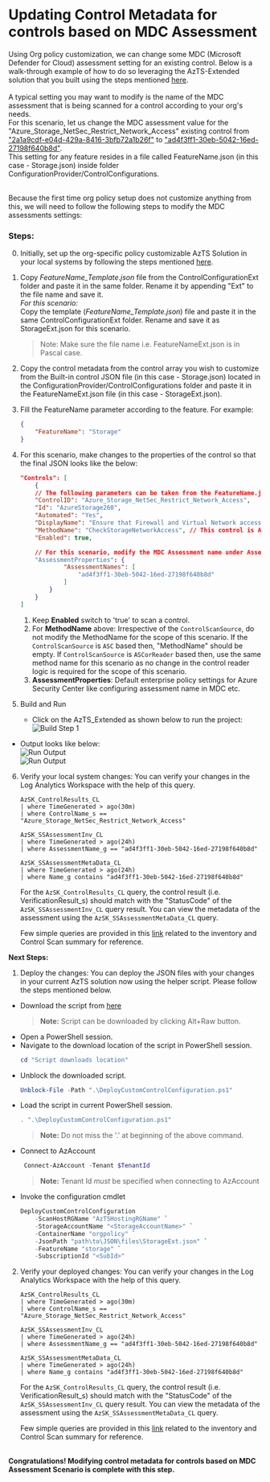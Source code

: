 # Updating Control Metadata for controls based on MDC Assessment

Using Org policy customization, we can change some MDC (Microsoft Defender for Cloud) assessment setting for an existing control. Below is a walk-through example of how to do so leveraging the AzTS-Extended solution that you built using the steps mentioned [here](./SettingUpSolution.md).
<br/>
<br/>A typical setting you may want to modify is the name of the MDC assessment that is being scanned for a control according to your org's needs. 
<br/>For this scenario, let us change the MDC assessment value for the "Azure_Storage_NetSec_Restrict_Network_Access" existing control from ["2a1a9cdf-e04d-429a-8416-3bfb72a1b26f"](https://portal.azure.com/#blade/Microsoft_Azure_Policy/PolicyDetailBlade/definitionId/%2Fproviders%2FMicrosoft.Authorization%2FpolicyDefinitions%2F2a1a9cdf-e04d-429a-8416-3bfb72a1b26f)  to ["ad4f3ff1-30eb-5042-16ed-27198f640b8d"](https://portal.azure.com/#blade/Microsoft_Azure_Policy/PolicyDetailBlade/definitionId/%2Fproviders%2FMicrosoft.Authorization%2FpolicyDefinitions%2F34c877ad-507e-4c82-993e-3452a6e0ad3c). 
<br>This setting for any feature resides in a file called FeatureName.json (in this case - Storage.json) inside folder ConfigurationProvider/ControlConfigurations. 

<br/>Because the first time org policy setup does not customize anything from this, we will need to follow the following steps to modify the MDC assessments settings:

### Steps:
0.  Initially, set up the org-specific policy customizable AzTS Solution in your local systems by following the steps mentioned [here](./SettingUpSolution.md).
1. Copy _FeatureName_Template.json_ file from the ControlConfigurationExt folder and paste it in the same folder. Rename it by appending "Ext" to the file name and save it.
<br>    *For this scenario:* 
<br>    Copy the template (_FeatureName_Template.json_) file and paste it in the same ControlConfigurationExt folder. Rename and save it as StorageExt.json for this scenario. 

    > Note: Make sure the file name i.e. FeatureNameExt.json is in Pascal case. 

2. Copy the control metadata from the control array you wish to customize from the Built-in control JSON file (in this case - Storage.json) located in the ConfigurationProvider/ControlConfigurations folder and paste it in the FeatureNameExt.json file (in this case - StorageExt.json). 

3. Fill the FeatureName parameter according to the feature. For example:
    ``` JSON
    {
        "FeatureName": "Storage"
    }
    ```
<!-- 2.  Keep only the controls in the control array which you wish to customize. Remove the remaining control instances from the feature file. -->
4.  For this scenario, make changes to the properties of the control so that the final JSON looks like the below:
    ``` JSON
    "Controls": [
        {
        // The following parameters can be taken from the FeatureName.json i.e. Storage.json directly as there will no change in them for the scope of this scenario. 
        "ControlID": "Azure_Storage_NetSec_Restrict_Network_Access",
        "Id": "AzureStorage260",
        "Automated": "Yes",
        "DisplayName": "Ensure that Firewall and Virtual Network access is granted to a minimal set of trusted origins",
        "MethodName": "CheckStorageNetworkAccess", // This control is ASCorReader based so the method name remains same for the reader logic. This could be empty if the Control is MDC assessment based only. Irrespectively, do not modify the MethodName for the scope of this scenario.
        "Enabled": true,

        // For this scenario, modify the MDC Assessment name under Assessment properties as such:
        "AssessmentProperties": {
                "AssessmentNames": [
                    "ad4f3ff1-30eb-5042-16ed-27198f640b8d"
                ]
            }
        }
    ]
    ```

    1. Keep **Enabled** switch to 'true' to scan a control.
    2. For **MethodName** above: Irrespective of the `ControlScanSource`, do not modify the MethodName for the scope of this scenario. If the `ControlScanSource` is `ASC` based then, "MethodName" should be empty. If `ControlScanSource` is `ASCorReader` based then, use the same method name for this scenario as no change in the control reader logic is required for the scope of this scenario. 
    3. **AssessmentProperties**: Default enterprise policy settings for Azure Security Center like configuring assessment name in MDC etc. 

5. Build and Run
   - Click on the AzTS_Extended as shown below to run the project: <br />
      ![Build Step 1](../../Images/06_OrgPolicy_Setup_BuildStep.png)<br/>
<!-- TODO Add the SubscriptionCore file EXT added log -->
   - Output looks like below:<br/>
      ![Run Output](../../Images/06_OrgPolicy_Setup_RunStep1.png)<br />
      ![Run Output](../../Images/06_OrgPolicy_Setup_RunStep2.png)

6. Verify your local system changes:
 You can verify your changes in the Log Analytics Workspace with the help of this query.
    ``` kusto
    AzSK_ControlResults_CL
    | where TimeGenerated > ago(30m)
    | where ControlName_s == "Azure_Storage_NetSec_Restrict_Network_Access"

    AzSK_SSAssessmentInv_CL
    | where TimeGenerated > ago(24h)
    | where AssessmentName_g == "ad4f3ff1-30eb-5042-16ed-27198f640b8d"

    AzSK_SSAssessmentMetaData_CL
    | where TimeGenerated > ago(24h)
    | where Name_g contains "ad4f3ff1-30eb-5042-16ed-27198f640b8d"
    ``` 

    For the `AzSK_ControlResults_CL` query, the control result (i.e. VerificationResult_s) should match with the "StatusCode" of the `AzSK_SSAssessmentInv_CL` query result. You can view the metadata of the assessment using the `AzSK_SSAssessmentMetaData_CL` query.

    Few simple queries are provided in this [link](https://github.com/azsk/AzTS-docs/tree/main/01-Setup%20and%20getting%20started#4-log-analytics-visualization) related to the inventory and Control Scan summary for reference.


<b>Next Steps:</b>

1. Deploy the changes:
You can deploy the JSON files with your changes in your current AzTS solution now using the helper script. 
Please follow the steps mentioned below.

- Download the script from [here](./Scripts/DeployCustomControlConfiguration.ps1)
  > **Note:** Script can be downloaded by clicking Alt+Raw button.
- Open a PowerShell session.
- Navigate to the download location of the script in PowerShell session.
    ```Powershell
   cd "Script downloads location"
    ```
- Unblock the downloaded script.
    ```Powershell
   Unblock-File -Path ".\DeployCustomControlConfiguration.ps1"
    ```
- Load the script in current PowerShell session.
    ```Powershell
    . ".\DeployCustomControlConfiguration.ps1"
    ```
    > **Note:** Do not miss the '.' at beginning of the above command.
- Connect to AzAccount
    ```Powershell
     Connect-AzAccount -Tenant $TenantId
    ```
    > **Note:** Tenant Id *must* be specified when connecting to AzAccount
- Invoke the configuration cmdlet
    ```Powershell
    DeployCustomControlConfiguration 
        -ScanHostRGName "AzTSHostingRGName" `
        -StorageAccountName "<StorageAccountName>" `
        -ContainerName "orgpolicy" `
        -JsonPath "path\to\JSON\files\StorageExt.json" `
        -FeatureName "storage" `
        -SubscriptionId "<SubId>"
    ```
    
2. Verify your deployed changes:
 You can verify your changes in the Log Analytics Workspace with the help of this query.
    ``` kusto
    AzSK_ControlResults_CL
    | where TimeGenerated > ago(30m)
    | where ControlName_s == "Azure_Storage_NetSec_Restrict_Network_Access"

    AzSK_SSAssessmentInv_CL
    | where TimeGenerated > ago(24h)
    | where AssessmentName_g == "ad4f3ff1-30eb-5042-16ed-27198f640b8d"

    AzSK_SSAssessmentMetaData_CL
    | where TimeGenerated > ago(24h)
    | where Name_g contains "ad4f3ff1-30eb-5042-16ed-27198f640b8d"
    ``` 

    For the `AzSK_ControlResults_CL` query, the control result (i.e. VerificationResult_s) should match with the "StatusCode" of the `AzSK_SSAssessmentInv_CL` query result. You can view the metadata of the assessment using the `AzSK_SSAssessmentMetaData_CL` query.

    Few simple queries are provided in this [link](https://github.com/azsk/AzTS-docs/tree/main/01-Setup%20and%20getting%20started#4-log-analytics-visualization) related to the inventory and Control Scan summary for reference.
    
<br><b>Congratulations! Modifying control metadata for controls based on MDC Assessment Scenario is complete with this step.</b>